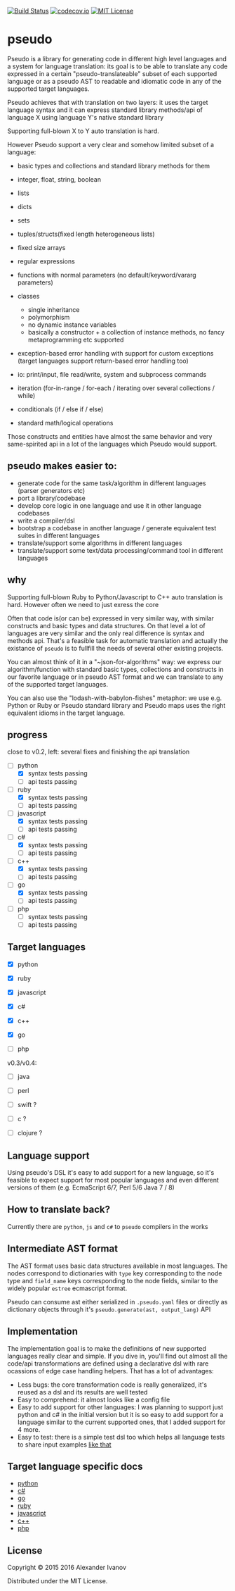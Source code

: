 [![Build Status](https://travis-ci.org/alehander42/pseudo.svg?branch=master)](https://travis-ci.org/alehander42/pseudo)
[![codecov.io](https://codecov.io/github/alehander42/pseudo/coverage.svg?branch=master)](https://codecov.io/github/alehander42/pseudo?branch=master)
[![MIT License](http://img.shields.io/badge/License-MIT-blue.svg)](LICENSE)

# pseudo

Pseudo is a library for generating code in different high level languages and a system for language translation: its goal is to be able to translate any code expressed in a certain "pseudo-translateable" subset of each supported language or as a pseudo AST to readable and idiomatic code in any of the supported target languages. 

Pseudo achieves that with translation on two layers: it uses the target language syntax and it can express standard library methods/api of language X using language Y's native standard library

Supporting full-blown X to Y auto translation is hard. 

However Pseudo support a very clear and somehow limited subset of a language:

  * basic types and collections and standard library methods for them
  
  * integer, float, string, boolean
  * lists
  * dicts
  * sets
  * tuples/structs(fixed length heterogeneous lists)
  * fixed size arrays
  * regular expressions

  * functions with normal parameters (no default/keyword/vararg parameters)
  * classes 
    * single inheritance
    * polymorphism
    * no dynamic instance variables
    * basically a constructor + a collection of instance methods, no fancy metaprogramming etc supported

  * exception-based error handling with support for custom exceptions
  (target languages support return-based error handling too)
  
  * io: print/input, file read/write, system and subprocess commands

  * iteration (for-in-range / for-each / iterating over several collections / while)
  * conditionals (if / else if / else)
  * standard math/logical operations


Those constructs and entities have almost the same behavior and very same-spirited api in a lot of the languages which Pseudo would support.

## pseudo makes easier to:

  * generate code for the same task/algorithm in different languages (parser generators etc)
  * port a library/codebase
  * develop core logic in one language and use it in other language codebases
  * write a compiler/dsl
  * bootstrap a codebase in another language / generate equivalent test suites in different languages
  * translate/support some algorithms in different languages
  * translate/support some text/data processing/command tool in different languages

## why

Supporting full-blown Ruby to Python/Javascript to C++ auto translation is hard.
However often we need to just exress the core

Often that code is(or can be) expressed in very similar way, with
similar constructs and basic types and data structures. On that level
a lot of languages are very similar and the only real difference
is syntax and methods api. That's a feasible task for automatic translation
and actually the existance of `pseudo` is to fullfill the needs of several other
existing projects.

You can almost think of it in a "~json-for-algorithms" way: we express
our algorithm/function with standard basic types, collections and constructs in our favorite language or in pseudo AST format and we can translate to any of the supported target languages.

You can also use the "lodash-with-babylon-fishes" metaphor: we use e.g. Python or Ruby or Pseudo standard library and Pseudo maps uses the right equivalent idioms in the target language.


## progress

close to v0.2, left: several fixes and finishing the api translation

- [ ] python
  - [x] syntax tests passing
  - [ ] api tests passing
- [ ] ruby
  - [x] syntax tests passing
  - [ ] api tests passing
- [ ] javascript
  - [x] syntax tests passing
  - [ ] api tests passing
- [ ] c#
  - [x] syntax tests passing
  - [ ] api tests passing
- [ ] c++
  - [x] syntax tests passing
  - [ ] api tests passing
- [ ] go
  - [x] syntax tests passing
  - [ ] api tests passing
- [ ] php
  - [ ] syntax tests passing
  - [ ] api tests passing
 
## Target languages

- [x] python
- [x] ruby

- [x] javascript
- [x] c#
- [x] c++
- [x] go
- [ ] php

v0.3/v0.4:

- [ ] java
- [ ] perl

- [ ] swift ?
- [ ] c ?

- [ ] clojure ?

## Language support

Using pseudo's DSL it's easy to add support for a new language, so it's feasible to expect support for most popular languages and even different versions of them (e.g. EcmaScript 6/7, Perl 5/6 Java 7 / 8)

## How to translate back?

Currently there are `python`, `js` and `c#` to `pseudo` compilers in the works

## Intermediate AST format

The AST format uses basic data structures available in most languages. The nodes correspond to 
dictionaries with `type` key corresponding to the node type and `field_name` keys corresponding to
the node fields, similar to the widely popular `estree` ecmascript format.

Pseudo can consume ast either serialized in `.pseudo.yaml` files or directly as
dictionary objects through it's `pseudo.generate(ast, output_lang)` API

## Implementation

The implementation goal is to make the definitions of new supported languages  really clear and simple. If you dive in, you'll find out
almost all the code/api transformations are defined using a declarative dsl with rare ocassions 
of edge case handling helpers. That has a lot of advantages:
* Less bugs: the core transformation code is really generalized, it's reused as a dsl and its results are well tested
* Easy to comprehend: it almost looks like a config file
* Easy to add support for other languages: I was planning to support just python and c# in the initial version but it is so easy to add support for a language similar to the current supported ones, that I
added support for 4 more.
* Easy to test: there is a simple test dsl too which helps all language tests to share input examples [like that](pseudo/tests/test_ruby.py)

## Target language specific docs

* [python](docs/python.md)
* [c#](docs/csharp.md)
* [go](docs/go.md)
* [ruby](docs/ruby.md)
* [javascript](docs/javascript.md)
* [c++](docs/cpp.md)
* [php](docs/php.md)

## License

Copyright © 2015 2016 Alexander Ivanov

Distributed under the MIT License.

